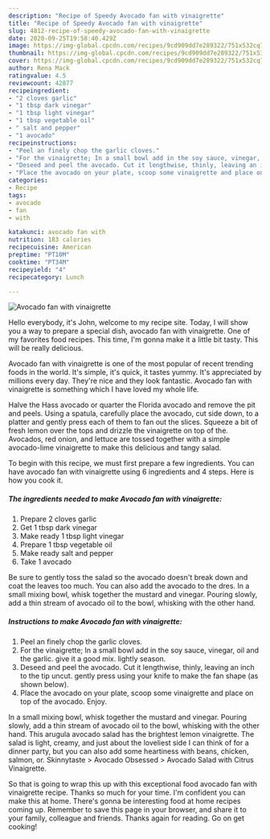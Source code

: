 ```yaml
---
description: "Recipe of Speedy Avocado fan with vinaigrette"
title: "Recipe of Speedy Avocado fan with vinaigrette"
slug: 4812-recipe-of-speedy-avocado-fan-with-vinaigrette
date: 2020-09-25T19:58:40.429Z
image: https://img-global.cpcdn.com/recipes/9cd909dd7e289322/751x532cq70/avocado-fan-with-vinaigrette-recipe-main-photo.jpg
thumbnail: https://img-global.cpcdn.com/recipes/9cd909dd7e289322/751x532cq70/avocado-fan-with-vinaigrette-recipe-main-photo.jpg
cover: https://img-global.cpcdn.com/recipes/9cd909dd7e289322/751x532cq70/avocado-fan-with-vinaigrette-recipe-main-photo.jpg
author: Rena Mack
ratingvalue: 4.5
reviewcount: 42877
recipeingredient:
- "2 cloves garlic"
- "1 tbsp dark vinegar"
- "1 tbsp light vinegar"
- "1 tbsp vegetable oil"
- " salt and pepper"
- "1 avocado"
recipeinstructions:
- "Peel an finely chop the garlic cloves."
- "For the vinaigrette; In a small bowl add in the soy sauce, vinegar, oil and the garlic. give it a good mix. lightly season."
- "Deseed and peel the avocado. Cut it lengthwise, thinly, leaving an inch to the tip uncut. gently press using your knife to make the fan shape (as shown below)."
- "Place the avocado on your plate, scoop some vinaigrette and place on top of the avocado. Enjoy."
categories:
- Recipe
tags:
- avocado
- fan
- with

katakunci: avocado fan with 
nutrition: 183 calories
recipecuisine: American
preptime: "PT10M"
cooktime: "PT34M"
recipeyield: "4"
recipecategory: Lunch

---
```



![Avocado fan with vinaigrette](https://img-global.cpcdn.com/recipes/9cd909dd7e289322/751x532cq70/avocado-fan-with-vinaigrette-recipe-main-photo.jpg)

Hello everybody, it's John, welcome to my recipe site. Today, I will show you a way to prepare a special dish, avocado fan with vinaigrette. One of my favorites food recipes. This time, I'm gonna make it a little bit tasty. This will be really delicious.

Avocado fan with vinaigrette is one of the most popular of recent trending foods in the world. It's simple, it's quick, it tastes yummy. It's appreciated by millions every day. They're nice and they look fantastic. Avocado fan with vinaigrette is something which I have loved my whole life.

Halve the Hass avocado or quarter the Florida avocado and remove the pit and peels. Using a spatula, carefully place the avocado, cut side down, to a platter and gently press each of them to fan out the slices. Squeeze a bit of fresh lemon over the tops and drizzle the vinaigrette on top of the. Avocados, red onion, and lettuce are tossed together with a simple avocado-lime vinaigrette to make this delicious and tangy salad.


To begin with this recipe, we must first prepare a few ingredients. You can have avocado fan with vinaigrette using 6 ingredients and 4 steps. Here is how you cook it.

<!--inarticleads1-->

##### The ingredients needed to make Avocado fan with vinaigrette:

1. Prepare 2 cloves garlic
1. Get 1 tbsp dark vinegar
1. Make ready 1 tbsp light vinegar
1. Prepare 1 tbsp vegetable oil
1. Make ready  salt and pepper
1. Take 1 avocado


Be sure to gently toss the salad so the avocado doesn&#39;t break down and coat the leaves too much. You can also add the avocado to the dres. In a small mixing bowl, whisk together the mustard and vinegar. Pouring slowly, add a thin stream of avocado oil to the bowl, whisking with the other hand. 

<!--inarticleads2-->

##### Instructions to make Avocado fan with vinaigrette:

1. Peel an finely chop the garlic cloves.
1. For the vinaigrette; In a small bowl add in the soy sauce, vinegar, oil and the garlic. give it a good mix. lightly season.
1. Deseed and peel the avocado. Cut it lengthwise, thinly, leaving an inch to the tip uncut. gently press using your knife to make the fan shape (as shown below).
1. Place the avocado on your plate, scoop some vinaigrette and place on top of the avocado. Enjoy.


In a small mixing bowl, whisk together the mustard and vinegar. Pouring slowly, add a thin stream of avocado oil to the bowl, whisking with the other hand. This arugula avocado salad has the brightest lemon vinaigrette. The salad is light, creamy, and just about the loveliest side I can think of for a dinner party, but you can also add some heartiness with beans, chicken, salmon, or. Skinnytaste &gt; Avocado Obsessed &gt; Avocado Salad with Citrus Vinaigrette. 

So that is going to wrap this up with this exceptional food avocado fan with vinaigrette recipe. Thanks so much for your time. I'm confident you can make this at home. There's gonna be interesting food at home recipes coming up. Remember to save this page in your browser, and share it to your family, colleague and friends. Thanks again for reading. Go on get cooking!
